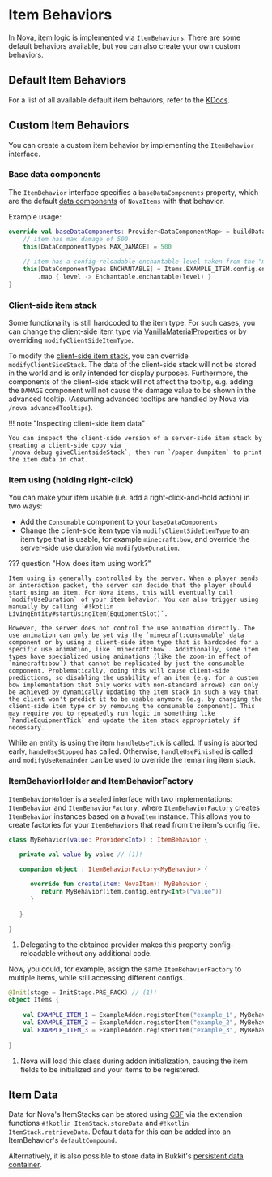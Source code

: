 # Item Behaviors

In Nova, item logic is implemented via `ItemBehaviors`.
There are some default behaviors available, but you can also create your own custom behaviors.

## Default Item Behaviors

For a list of all available default item behaviors, refer to the [KDocs](https://nova.dokka.xenondevs.xyz/nova/xyz.xenondevs.nova.world.item.behavior/index.html).

## Custom Item Behaviors

You can create a custom item behavior by implementing the `ItemBehavior` interface.

### Base data components

The `ItemBehavior` interface specifies a `baseDataComponents` property, which are the default
[data components](https://minecraft.wiki/w/Data_component_format) of `NovaItems` with that behavior.

Example usage:
```kotlin
override val baseDataComponents: Provider<DataComponentMap> = buildDataComponentMapProvider {
    // item has max damage of 500
    this[DataComponentTypes.MAX_DAMAGE] = 500
    
    // item has a config-reloadable enchantable level taken from the "my_level" config entry
    this[DataComponentTypes.ENCHANTABLE] = Items.EXAMPLE_ITEM.config.entry<Int>("my_level")
        .map { level -> Enchantable.enchantable(level) }
}
```

### Client-side item stack

Some functionality is still hardcoded to the item type. For such cases, you can change the client-side item type via [VanillaMaterialProperties](https://nova.dokka.xenondevs.xyz/nova/xyz.xenondevs.nova.world.item.vanilla/-vanilla-material-property/index.html) or by overriding `modifyClientSideItemType`.

To modify the [client-side item stack](using-nova-item.md#client-side-items), you can override `modifyClientSideStack`.
The data of the client-side stack will not be stored in the world and is only intended for display purposes.
Furthermore, the components of the client-side stack will not affect the tooltip, e.g. adding the `DAMAGE` component
will not cause the damage value to be shown in the advanced tooltip. (Assuming advanced tooltips are handled by Nova
via `/nova advancedTooltips`).

!!! note "Inspecting client-side item data"

    You can inspect the client-side version of a server-side item stack by creating a client-side copy via
    `/nova debug giveClientsideStack`, then run `/paper dumpitem` to print the item data in chat.

### Item using (holding right-click)

You can make your item usable (i.e. add a right-click-and-hold action) in two ways:

- Add the `Consumable` component to your `baseDataComponents`
- Change the client-side item type via `modifyClientSideItemType` to an item type that is usable, for example `minecraft:bow`, and override the server-side use duration via `modifyUseDuration`.

??? question "How does item using work?"

    Item using is generally controlled by the server. When a player sends an interaction packet, the server can decide that the player should start using an item. For Nova items, this will eventually call `modifyUseDuration` of your item behavior. You can also trigger using manually by calling `#!kotlin LivingEntity#startUsingItem(EquipmentSlot)`.

    However, the server does not control the use animation directly. The use animation can only be set via the `minecraft:consumable` data component or by using a client-side item type that is hardcoded for a specific use animation, like `minecraft:bow`. Additionally, some item types have specialized using animations (like the zoom-in effect of `minecraft:bow`) that cannot be replicated by just the consumable component. Problematically, doing this will cause client-side predictions, so disabling the usability of an item (e.g. for a custom bow implementation that only works with non-standard arrows) can only be achieved by dynamically updating the item stack in such a way that the client won't predict it to be usable anymore (e.g. by changing the client-side item type or by removing the consumable component). This may require you to repeatedly run logic in something like `handleEquipmentTick` and update the item stack appropriately if necessary.

While an entity is using the item `handleUseTick` is called. If using is aborted early, `handeUseStopped` has called. Otherwise, `handleUseFinished` is called and `modifyUseRemainder` can be used to override the remaining item stack.

### ItemBehaviorHolder and ItemBehaviorFactory

`ItemBehaviorHolder` is a sealed interface with two implementations: `ItemBehavior` and `ItemBehaviorFactory`, where
`ItemBehaviorFactory` creates `ItemBehavior` instances based on a `NovaItem` instance. This allows you to create
factories for your `ItemBehaviors` that read from the item's config file.  

```kotlin title="Example custom ItemBehavior with ItemBehaviorFactory"
class MyBehavior(value: Provider<Int>) : ItemBehavior {

   private val value by value // (1)!

   companion object : ItemBehaviorFactory<MyBehavior> {
       
      override fun create(item: NovaItem): MyBehavior {
         return MyBehavior(item.config.entry<Int>("value"))
      }
      
   }

}
```

1. Delegating to the obtained provider makes this property config-reloadable without any additional code.

Now, you could, for example, assign the same `ItemBehaviorFactory` to multiple items, while still accessing
different configs.

```kotlin
@Init(stage = InitStage.PRE_PACK) // (1)!
object Items {
    
    val EXAMPLE_ITEM_1 = ExampleAddon.registerItem("example_1", MyBehavior) // configs/example_1.yml
    val EXAMPLE_ITEM_2 = ExampleAddon.registerItem("example_2", MyBehavior) // configs/example_2.yml
    val EXAMPLE_ITEM_3 = ExampleAddon.registerItem("example_3", MyBehavior) // configs/example_3.yml
   
}
```

1. Nova will load this class during addon initialization, causing the item fields to be initialized and your items to be registered.

## Item Data

Data for Nova's ItemStacks can be stored using [CBF](../../../../cbf/) via the extension functions 
`#!kotlin ItemStack.storeData` and `#!kotlin ItemStack.retrieveData`.
Default data for this can be added into an ItemBehavior's `defaultCompound`.

Alternatively, it is also possible to store data in Bukkit's [persistent data container](https://docs.papermc.io/paper/dev/pdc).